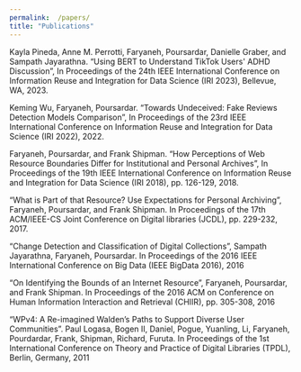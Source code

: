 ```yaml
---
permalink:  /papers/
title: "Publications"
---
```

Kayla Pineda, Anne M. Perrotti, Faryaneh, Poursardar, Danielle Graber, and Sampath Jayarathna. “Using BERT to Understand TikTok Users' ADHD Discussion”, In Proceedings of the 24th IEEE International Conference on Information Reuse and Integration for Data Science (IRI 2023), Bellevue, WA, 2023.

Keming Wu, Faryaneh, Poursardar. “Towards Undeceived: Fake Reviews Detection Models Comparison”, In Proceedings of the 23rd IEEE International Conference on Information Reuse and Integration for Data Science (IRI 2022), 2022.

Faryaneh, Poursardar, and Frank Shipman. “How Perceptions of Web Resource Boundaries Differ for Institutional and Personal Archives”, In Proceedings of the 19th IEEE International Conference on Information Reuse and Integration for Data Science (IRI 2018), pp. 126-129, 2018.


“What is Part of that Resource? Use Expectations for Personal Archiving”, Faryaneh, Poursardar, and Frank Shipman. In Proceedings of the 17th ACM/IEEE-CS Joint Conference on Digital libraries (JCDL), pp. 229-232, 2017.

“Change Detection and Classification of Digital  Collections”, Sampath Jayarathna, Faryaneh, Poursardar. In Proceedings of the 2016 IEEE International Conference on Big Data (IEEE BigData 2016), 2016

“On  Identifying  the  Bounds of  an  Internet Resource”, Faryaneh, Poursardar, and  Frank  Shipman. In Proceedings of the 2016 ACM on Conference on Human Information Interaction and Retrieval (CHIIR), pp. 305-308, 2016

“WPv4: A Re-imagined Walden’s Paths to Support Diverse User Communities”. Paul Logasa, Bogen II, Daniel, Pogue, Yuanling, Li, Faryaneh, Pourdardar, Frank, Shipman, Richard, Furuta. In Proceedings of the 1st International Conference on Theory and Practice of Digital Libraries (TPDL), Berlin, Germany, 2011